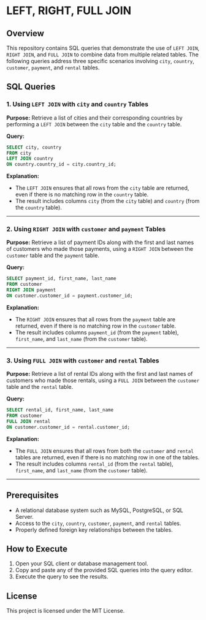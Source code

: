 # LEFT, RIGHT, FULL JOIN

## Overview
This repository contains SQL queries that demonstrate the use of `LEFT JOIN`, `RIGHT JOIN`, and `FULL JOIN` to combine data from multiple related tables. The following queries address three specific scenarios involving `city`, `country`, `customer`, `payment`, and `rental` tables.

## SQL Queries

### 1. Using `LEFT JOIN` with `city` and `country` Tables
**Purpose:** Retrieve a list of cities and their corresponding countries by performing a `LEFT JOIN` between the `city` table and the `country` table.

**Query:**
```sql
SELECT city, country 
FROM city
LEFT JOIN country 
ON country.country_id = city.country_id;
```

**Explanation:**
- The `LEFT JOIN` ensures that all rows from the `city` table are returned, even if there is no matching row in the `country` table.
- The result includes columns `city` (from the `city` table) and `country` (from the `country` table).

---

### 2. Using `RIGHT JOIN` with `customer` and `payment` Tables
**Purpose:** Retrieve a list of payment IDs along with the first and last names of customers who made those payments, using a `RIGHT JOIN` between the `customer` table and the `payment` table.

**Query:**
```sql
SELECT payment_id, first_name, last_name 
FROM customer
RIGHT JOIN payment 
ON customer.customer_id = payment.customer_id;
```

**Explanation:**
- The `RIGHT JOIN` ensures that all rows from the `payment` table are returned, even if there is no matching row in the `customer` table.
- The result includes columns `payment_id` (from the `payment` table), `first_name`, and `last_name` (from the `customer` table).

---

### 3. Using `FULL JOIN` with `customer` and `rental` Tables
**Purpose:** Retrieve a list of rental IDs along with the first and last names of customers who made those rentals, using a `FULL JOIN` between the `customer` table and the `rental` table.

**Query:**
```sql
SELECT rental_id, first_name, last_name 
FROM customer
FULL JOIN rental 
ON customer.customer_id = rental.customer_id;
```

**Explanation:**
- The `FULL JOIN` ensures that all rows from both the `customer` and `rental` tables are returned, even if there is no matching row in one of the tables.
- The result includes columns `rental_id` (from the `rental` table), `first_name`, and `last_name` (from the `customer` table).

---

## Prerequisites
- A relational database system such as MySQL, PostgreSQL, or SQL Server.
- Access to the `city`, `country`, `customer`, `payment`, and `rental` tables.
- Properly defined foreign key relationships between the tables.

## How to Execute
1. Open your SQL client or database management tool.
2. Copy and paste any of the provided SQL queries into the query editor.
3. Execute the query to see the results.

## License
This project is licensed under the MIT License.

